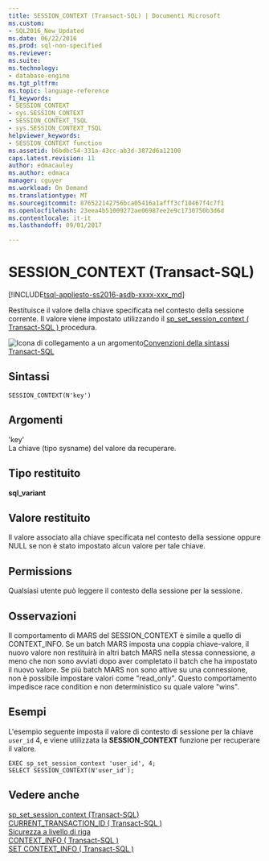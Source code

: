 ```yaml
---
title: SESSION_CONTEXT (Transact-SQL) | Documenti Microsoft
ms.custom:
- SQL2016_New_Updated
ms.date: 06/22/2016
ms.prod: sql-non-specified
ms.reviewer: 
ms.suite: 
ms.technology:
- database-engine
ms.tgt_pltfrm: 
ms.topic: language-reference
f1_keywords:
- SESSION_CONTEXT
- sys.SESSION_CONTEXT
- SESSION_CONTEXT_TSQL
- sys.SESSION_CONTEXT_TSQL
helpviewer_keywords:
- SESSION_CONTEXT function
ms.assetid: b6bdbc54-331a-43cc-ab3d-3872d6a12100
caps.latest.revision: 11
author: edmacauley
ms.author: edmaca
manager: cguyer
ms.workload: On Demand
ms.translationtype: MT
ms.sourcegitcommit: 876522142756bca05416a1afff3cf10467f4c7f1
ms.openlocfilehash: 23eea4b51009272ae06987ee2e9c1730750b3d6d
ms.contentlocale: it-it
ms.lasthandoff: 09/01/2017

---
```

# <a name="sessioncontext-transact-sql"></a>SESSION_CONTEXT (Transact-SQL)
[!INCLUDE[tsql-appliesto-ss2016-asdb-xxxx-xxx_md](../../includes/tsql-appliesto-ss2016-asdb-xxxx-xxx-md.md)]

  Restituisce il valore della chiave specificata nel contesto della sessione corrente. Il valore viene impostato utilizzando il [sp_set_session_context &#40; Transact-SQL &#41; ](../../relational-databases/system-stored-procedures/sp-set-session-context-transact-sql.md) procedura.  
  
 ![Icona di collegamento a un argomento](../../database-engine/configure-windows/media/topic-link.gif "Icona di collegamento a un argomento")[Convenzioni della sintassi Transact-SQL](../../t-sql/language-elements/transact-sql-syntax-conventions-transact-sql.md)  
  
## <a name="syntax"></a>Sintassi  
  
```  
SESSION_CONTEXT(N'key')  
```  
  
## <a name="arguments"></a>Argomenti  
 'key'  
 La chiave (tipo sysname) del valore da recuperare.  
  
## <a name="return-type"></a>Tipo restituito  
 **sql_variant**  
  
## <a name="return-value"></a>Valore restituito  
 Il valore associato alla chiave specificata nel contesto della sessione oppure NULL se non è stato impostato alcun valore per tale chiave.  
  
## <a name="permissions"></a>Permissions  
 Qualsiasi utente può leggere il contesto della sessione per la sessione.  
  
## <a name="remarks"></a>Osservazioni  
 Il comportamento di MARS del SESSION_CONTEXT è simile a quello di CONTEXT_INFO. Se un batch MARS imposta una coppia chiave-valore, il nuovo valore non restituirà in altri batch MARS nella stessa connessione, a meno che non sono avviati dopo aver completato il batch che ha impostato il nuovo valore. Se più batch MARS non sono attive su una connessione, non è possibile impostare valori come "read_only". Questo comportamento impedisce race condition e non deterministico su quale valore "wins".  
  
## <a name="examples"></a>Esempi  
 L'esempio seguente imposta il valore di contesto di sessione per la chiave `user_id` 4, e viene utilizzata la **SESSION_CONTEXT** funzione per recuperare il valore.  
  
```  
EXEC sp_set_session_context 'user_id', 4;  
SELECT SESSION_CONTEXT(N'user_id');  
```  
  
## <a name="see-also"></a>Vedere anche  
 [sp_set_session_context &#40;Transact-SQL&#41;](../../relational-databases/system-stored-procedures/sp-set-session-context-transact-sql.md)   
 [CURRENT_TRANSACTION_ID &#40; Transact-SQL &#41;](../../t-sql/functions/current-transaction-id-transact-sql.md)   
 [Sicurezza a livello di riga](../../relational-databases/security/row-level-security.md)   
 [CONTEXT_INFO &#40; Transact-SQL &#41;](../../t-sql/functions/context-info-transact-sql.md)   
 [SET CONTEXT_INFO &#40; Transact-SQL &#41;](../../t-sql/statements/set-context-info-transact-sql.md)  
  
  

